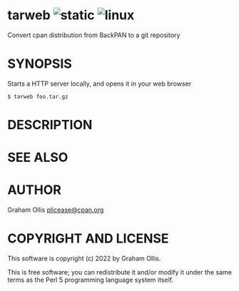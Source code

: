 # tarweb ![static](https://github.com/uperl/App-tarweb/workflows/static/badge.svg) ![linux](https://github.com/uperl/App-tarweb/workflows/linux/badge.svg)

Convert cpan distribution from BackPAN to a git repository

# SYNOPSIS

Starts a HTTP server locally, and opens it in your web browser

```
$ tarweb foo.tar.gz
```

# DESCRIPTION

# SEE ALSO

# AUTHOR

Graham Ollis <plicease@cpan.org>

# COPYRIGHT AND LICENSE

This software is copyright (c) 2022 by Graham Ollis.

This is free software; you can redistribute it and/or modify it under
the same terms as the Perl 5 programming language system itself.
